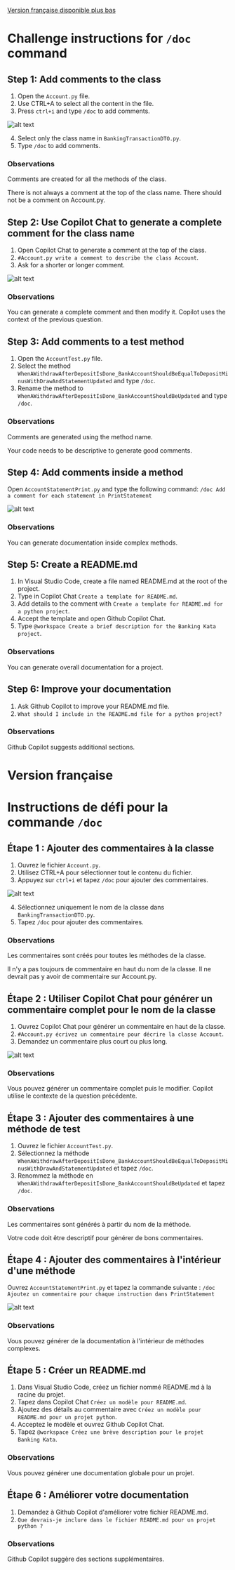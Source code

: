 [Version française disponible plus bas](#version-française)

# Challenge instructions for `/doc` command

## Step 1: Add comments to the class

1. Open the `Account.py` file.
2. Use CTRL+A to select all the content in the file.
3. Press `ctrl+i` and type `/doc` to add comments.

![alt text](image-2.png)

4. Select only the class name in `BankingTransactionDTO.py`.
5. Type `/doc` to add comments.

### Observations

Comments are created for all the methods of the class.

There is not always a comment at the top of the class name.
There should not be a comment on Account.py.

## Step 2: Use Copilot Chat to generate a complete comment for the class name

1. Open Copilot Chat to generate a comment at the top of the class.
2. `#Account.py write a comment to describe the class Account`.
3. Ask for a shorter or longer comment.

![alt text](image-3.png)

### Observations

You can generate a complete comment and then modify it.
Copilot uses the context of the previous question.

## Step 3: Add comments to a test method

1. Open the `AccountTest.py` file.
2. Select the method `WhenAWithdrawAfterDepositIsDone_BankAccountShouldBeEqualToDepositMinusWithDrawAndStatementUpdated` and type `/doc`.
3. Rename the method to `WhenAWithdrawAfterDepositIsDone_BankAccountShouldBeUpdated` and type `/doc`.

### Observations

Comments are generated using the method name.

Your code needs to be descriptive to generate good comments.

## Step 4: Add comments inside a method

Open ``AccountStatementPrint.py`` and type the following command: `/doc Add a comment for each statement in PrintStatement`

![alt text](image-4.png)

### Observations

You can generate documentation inside complex methods.

## Step 5: Create a README.md

1. In Visual Studio Code, create a file named README.md at the root of the project.
2. Type in Copilot Chat `Create a template for README.md`.
3. Add details to the comment with `Create a template for README.md for a python project`.
4. Accept the template and open Github Copilot Chat.
5. Type `@workspace Create a brief description for the Banking Kata project`.

### Observations

You can generate overall documentation for a project.

## Step 6: Improve your documentation

1. Ask Github Copilot to improve your README.md file.
2. `What should I include in the README.md file for a python project?`

### Observations

Github Copilot suggests additional sections.

# Version française

# Instructions de défi pour la commande `/doc`

## Étape 1 : Ajouter des commentaires à la classe

1. Ouvrez le fichier `Account.py`.
2. Utilisez CTRL+A pour sélectionner tout le contenu du fichier.
3. Appuyez sur `ctrl+i` et tapez `/doc` pour ajouter des commentaires.

![alt text](image-2.png)

4. Sélectionnez uniquement le nom de la classe dans `BankingTransactionDTO.py`.
5. Tapez `/doc` pour ajouter des commentaires.

### Observations

Les commentaires sont créés pour toutes les méthodes de la classe.

Il n'y a pas toujours de commentaire en haut du nom de la classe.
Il ne devrait pas y avoir de commentaire sur Account.py.

## Étape 2 : Utiliser Copilot Chat pour générer un commentaire complet pour le nom de la classe

1. Ouvrez Copilot Chat pour générer un commentaire en haut de la classe.
2. `#Account.py écrivez un commentaire pour décrire la classe Account`.
3. Demandez un commentaire plus court ou plus long.

![alt text](image-3.png)

### Observations

Vous pouvez générer un commentaire complet puis le modifier.
Copilot utilise le contexte de la question précédente.

## Étape 3 : Ajouter des commentaires à une méthode de test

1. Ouvrez le fichier `AccountTest.py`.
2. Sélectionnez la méthode `WhenAWithdrawAfterDepositIsDone_BankAccountShouldBeEqualToDepositMinusWithDrawAndStatementUpdated` et tapez `/doc`.
3. Renommez la méthode en `WhenAWithdrawAfterDepositIsDone_BankAccountShouldBeUpdated` et tapez `/doc`.

### Observations

Les commentaires sont générés à partir du nom de la méthode.

Votre code doit être descriptif pour générer de bons commentaires.

## Étape 4 : Ajouter des commentaires à l'intérieur d'une méthode

Ouvrez ``AccountStatementPrint.py`` et tapez la commande suivante : `/doc Ajoutez un commentaire pour chaque instruction dans PrintStatement`

![alt text](image-4.png)

### Observations

Vous pouvez générer de la documentation à l'intérieur de méthodes complexes.

## Étape 5 : Créer un README.md

1. Dans Visual Studio Code, créez un fichier nommé README.md à la racine du projet.
2. Tapez dans Copilot Chat `Créez un modèle pour README.md`.
3. Ajoutez des détails au commentaire avec `Créez un modèle pour README.md pour un projet python`.
4. Acceptez le modèle et ouvrez Github Copilot Chat.
5. Tapez `@workspace Créez une brève description pour le projet Banking Kata`.

### Observations

Vous pouvez générer une documentation globale pour un projet.

## Étape 6 : Améliorer votre documentation

1. Demandez à Github Copilot d'améliorer votre fichier README.md.
2. `Que devrais-je inclure dans le fichier README.md pour un projet python ?`

### Observations

Github Copilot suggère des sections supplémentaires.
